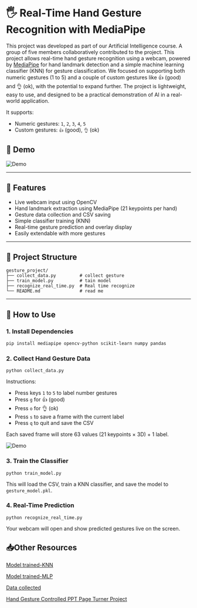 # 🖐️ Real-Time Hand Gesture Recognition with MediaPipe

This project was developed as part of our Artificial Intelligence course. A group of five members collaboratively contributed to the project.
This project allows real-time hand gesture recognition using a webcam, powered by [MediaPipe](https://mediapipe.dev/) for hand landmark detection and a simple machine learning classifier (KNN) for gesture classification.
We focused on supporting both numeric gestures (1 to 5) and a couple of custom gestures like 👍 (good) and 👌 (ok), with the potential to expand further. The project is lightweight, easy to use, and designed to be a practical demonstration of AI in a real-world application.

It supports:
- Numeric gestures: `1`, `2`, `3`, `4`, `5`
- Custom gestures: `👍` (good), `👌` (ok)

## 📸 Demo
![Demo](gesture.gif)

---

## 🚀 Features
- Live webcam input using OpenCV
- Hand landmark extraction using MediaPipe (21 keypoints per hand)
- Gesture data collection and CSV saving
- Simple classifier training (KNN)
- Real-time gesture prediction and overlay display
- Easily extendable with more gestures

---

## 📁 Project Structure

```
gesture_project/
├── collect_data.py         # collect gesture
├── train_model.py          # tain model
├── recognize_real_time.py  # Real time recognize
└── README.md               # read me 
```



---

## 🧪 How to Use

### 1. Install Dependencies

```bash
pip install mediapipe opencv-python scikit-learn numpy pandas
```

### 2. Collect Hand Gesture Data

```
python collect_data.py
```

Instructions:

- Press keys `1` to `5` to label number gestures
- Press `g` for 👍 (good)
- Press `o` for 👌 (ok)
- Press `s` to save a frame with the current label
- Press `q` to quit and save the CSV

Each saved frame will store 63 values (21 keypoints × 3D) + 1 label.

![Demo](gesture_collect.gif)

### 3. Train the Classifier

```
python train_model.py
```

This will load the CSV, train a KNN classifier, and save the model to `gesture_model.pkl`.

### 4. Real-Time Prediction

```
python recognize_real_time.py
```

Your webcam will open and show predicted gestures live on the screen.



## 📥Other Resources

[Model trained-KNN](https://drive.google.com/file/d/1zXLfWREJxeB_WoMbGbVZHWxcQc4tC56s/view?usp=drive_link)

[Model trained-MLP](https://drive.google.com/file/d/1mJeIgKxZ1ZGb2F_nvmTQ4B9mgjYo7TzG/view?usp=drive_link)

[Data collected](https://drive.google.com/file/d/1rwz_Nib5BfTYvAwFfAleCFdFbeHAjJRq/view?usp=sharing)

[Hand Gesture Controlled PPT Page Turner Project](https://github.com/chloexj/PPT_page_turn)
